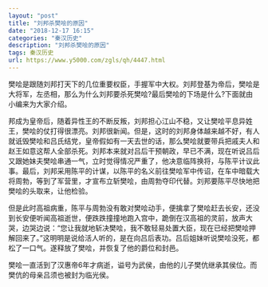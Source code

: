 ```yaml
---
layout: "post"
title: "刘邦杀樊哙的原因"
date: "2018-12-17 16:15"
categories: "秦汉历史"
description: "刘邦杀樊哙的原因"
tags: 秦汉历史
url: https://www.y5000.com/zgls/qh/4447.html
---
```






樊哙是跟随刘邦打天下的几位重要权臣，手握军中大权。刘邦登基为帝后，樊哙是大将军，左丞相，那么为什么刘邦要杀死樊哙?最后樊哙的下场是什么?下面就由小编来为大家介绍。

邦成为皇帝后，随着异性王的不断反叛，刘邦担心江山不稳，又让樊哙平息异姓王，樊哙的仗打得很漂亮。刘邦很新闻。但是，这时的刘邦身体越来越不好，有人就诋毁樊哙和吕氏结党，皇帝假如有一天去世的话，那么樊哙就要带兵把戚夫人和赵王如意这帮人全部杀死。刘邦本来就对吕后干预朝政，早已不满，现在听说吕后又跟她妹夫樊哙串通一气，立时觉得情况严重了，他决意临阵换将，与陈平计议此事。最后，刘邦采用陈平的计谋，以陈平的名义前往樊哙军中传诏，在车中暗载大将周勃，等到了军营里，才宣布立斩樊哙，由周勃夺印代替。刘邦要陈平尽快地把樊哙的头取来，让他检验。

但是此时高祖病重，陈平与周勃没有敢对樊哙动手，便擒拿了樊哙赶去长安，还没到长安便听闻高祖逝世，便跌跌撞撞地跑入宫中，跪倒在汉高祖的灵前，放声大哭，边哭边说：“您让我就地斩决樊哙，我不敢轻易处置大臣，现在已经把樊哙押解回来了。”这明明是说给活人听的，是在向吕后表功。吕后姐妹听说樊哙没死，都松了一口气。遂释放了樊哙，并恢复了他的爵位和封邑。

樊哙一直活到了汉惠帝6年才病逝，谥号为武侯，由他的儿子樊伉继承其侯位。而樊伉的母亲吕须也被封为临光侯。
